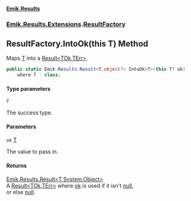 #### [Emik.Results](index.md 'index')
### [Emik.Results.Extensions](Emik.Results.Extensions.md 'Emik.Results.Extensions').[ResultFactory](ResultFactory.md 'Emik.Results.Extensions.ResultFactory')

## ResultFactory.IntoOk<T>(this T) Method

Maps [T](ResultFactory.IntoOk.hwaRe0m4VUK28P07Gz2L+w.md#Emik.Results.Extensions.ResultFactory.IntoOk_T_(thisT).T 'Emik.Results.Extensions.ResultFactory.IntoOk<T>(this T).T') into a [Result&lt;TOk,TErr&gt;](Result_TOk,TErr_.md 'Emik.Results.Result<TOk,TErr>').

```csharp
public static Emik.Results.Result<T,object?> IntoOk<T>(this T? ok)
    where T : class;
```
#### Type parameters

<a name='Emik.Results.Extensions.ResultFactory.IntoOk_T_(thisT).T'></a>

`T`

The success type.
#### Parameters

<a name='Emik.Results.Extensions.ResultFactory.IntoOk_T_(thisT).ok'></a>

`ok` [T](ResultFactory.IntoOk.hwaRe0m4VUK28P07Gz2L+w.md#Emik.Results.Extensions.ResultFactory.IntoOk_T_(thisT).T 'Emik.Results.Extensions.ResultFactory.IntoOk<T>(this T).T')

The value to pass in.

#### Returns
[Emik.Results.Result&lt;](Result_TOk,TErr_.md 'Emik.Results.Result<TOk,TErr>')[T](ResultFactory.IntoOk.hwaRe0m4VUK28P07Gz2L+w.md#Emik.Results.Extensions.ResultFactory.IntoOk_T_(thisT).T 'Emik.Results.Extensions.ResultFactory.IntoOk<T>(this T).T')[,](Result_TOk,TErr_.md 'Emik.Results.Result<TOk,TErr>')[System.Object](https://docs.microsoft.com/en-us/dotnet/api/System.Object 'System.Object')[&gt;](Result_TOk,TErr_.md 'Emik.Results.Result<TOk,TErr>')  
A [Result&lt;TOk,TErr&gt;](Result_TOk,TErr_.md 'Emik.Results.Result<TOk,TErr>') where [ok](ResultFactory.IntoOk.hwaRe0m4VUK28P07Gz2L+w.md#Emik.Results.Extensions.ResultFactory.IntoOk_T_(thisT).ok 'Emik.Results.Extensions.ResultFactory.IntoOk<T>(this T).ok') is used if it isn't [null](https://docs.microsoft.com/en-us/dotnet/csharp/language-reference/keywords/null 'https://docs.microsoft.com/en-us/dotnet/csharp/language-reference/keywords/null'),  
or else [null](https://docs.microsoft.com/en-us/dotnet/csharp/language-reference/keywords/null 'https://docs.microsoft.com/en-us/dotnet/csharp/language-reference/keywords/null').